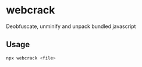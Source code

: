 # webcrack

Deobfuscate, unminify and unpack bundled javascript

## Usage

```sh
npx webcrack <file>
```

